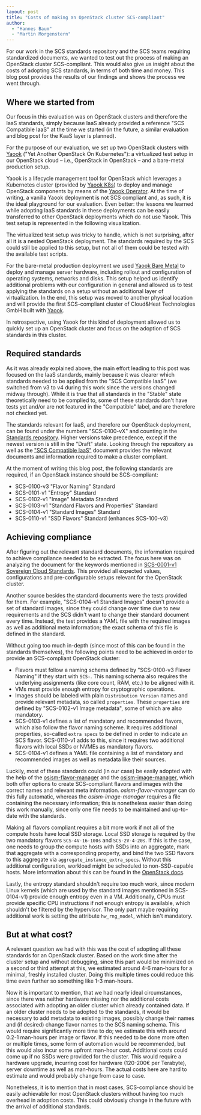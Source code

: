 ```yaml
---
layout: post
title: "Costs of making an OpenStack cluster SCS-compliant"
author:
  - "Hannes Baum"
  - "Martin Morgenstern"
---
```


For our work in the SCS standards repository and the SCS teams requiring standardized documents, we wanted to test out
the process of making an OpenStack cluster SCS-compliant. This would also give us insight about the costs of adopting
SCS standards, in terms of both time and money. This blog post provides the results of our findings
and shows the process we went through.

## Where we started from

Our focus in this evaluation was on OpenStack clusters and therefore the IaaS standards, simply because IaaS already provided
a reference "SCS Compatible IaaS" at the time we started (in the future, a similar evaluation and blog post for the KaaS layer
is planned).

For the purpose of our evaluation, we set up two OpenStack clusters with [Yaook]() ("Yet Another OpenStack On Kubernetes"):
a virtualized test setup in our OpenStack cloud – i.e., OpenStack in OpenStack – and a bare-metal production setup.

Yaook is a lifecycle management tool for OpenStack which leverages a Kubernetes cluster (provided by [Yaook K8s]()) to deploy
and manage OpenStack components by means of the [Yaook Operator]().
At the time of writing, a vanilla Yaook deployment is not SCS compliant and, as such, it is the ideal playground for our evaluation.
Even better: the lessons we learned while adopting IaaS standards in these deployments can be easily transferred to other OpenStack
deployments which do not use Yaook.
This test setup is represented in the following visualization.

The virtualized test setup was tricky to handle, which is not surprising, after all it is a nested OpenStack deployment.
The standards required by the SCS could still be applied to this setup, but not all of them could be tested with
the available test scripts.

For the bare-metal production deployment we used [Yaook Bare Metal]() to deploy and manage server hardware, including rollout
and configuration of operating systems, networks and disks.
This setup helped us identify additional problems with our configuration in general and allowed us to test applying
the standards on a setup without an additional layer of virtualization.
In the end, this setup was moved to another physical location and will provide the first SCS-compliant cluster of
Cloud&Heat Technologies GmbH built with [Yaook]().

In retrospective, using Yaook for this kind of deployment allowed us to quickly set up an OpenStack cluster and
focus on the adoption of SCS standards in this cluster.

## Required standards

As it was already explained above, the main effort leading to this post was focused on the IaaS standards, mainly because
it was clearer which standards needed to be applied from the "SCS Compatible IaaS" (we switched from v3 to v4 during this
work since the versions changed midway through). While it is true that all standards in the "Stable" state theoretically
need to be complied to, some of these standards don't have tests yet and/or are not featured in the "Compatible" label,
and are therefore not checked yet.

The standards relevant for IaaS, and therefore our OpenStack deployment, can be found under the numbers "SCS-0100-vX" and
counting in the [Standards repository](https://github.com/SovereignCloudStack/standards).
Higher versions take precedence, except if the newest version is still in the "Draft" state.
Looking through the repository as well as the ["SCS Compatible IaaS"](https://github.com/SovereignCloudStack/standards/blob/main/Tests/scs-compatible-iaas.yaml) document provides the relevant documents
and information required to make a cluster compliant.

At the moment of writing this blog post, the following standards are required, if an OpenStack instance should be SCS-compliant:

* SCS-0100-v3 "Flavor Naming" Standard
* SCS-0101-v1 "Entropy" Standard
* SCS-0102-v1 "Image" Metadata Standard
* SCS-0103-v1 "Standard Flavors and Properties" Standard
* SCS-0104-v1 "Standard Images" Standard
* SCS-0110-v1 "SSD Flavors" Standard (enhances SCS-100-v3)

## Achieving compliance

After figuring out the relevant standard documents, the information required to achieve compliance needed to be extracted.
The focus here was on analyzing the document for the keywords mentioned in [SCS-0001-v1 Sovereign Cloud Standards](https://github.com/SovereignCloudStack/standards/blob/main/Standards/scs-0001-v1-sovereign-cloud-standards.md).
This provided all expected values, configurations and pre-configurable setups relevant for the OpenStack cluster.

Another source besides the standard documents were the tests provided for them. For example, "SCS-0104-v1 Standard Images"
doesn't provide a set of standard images, since they could change over time due to new requirements and the SCS didn't
want to change their standard document every time. Instead, the test provides a YAML file with the required images as well
as additional meta information; the exact schema of this file is defined in the standard.

Without going too much in-depth (since most of this can be found in the standards themselves), the following points need
to be achieved in order to provide an SCS-compliant OpenStack cluster:

* Flavors must follow a naming schema defined by "SCS-0100-v3 Flavor Naming" if they start with `SCS-`. This naming schema
  also requires the underlying assignments (like core count, RAM, etc.) to be aligned with it.
* VMs must provide enough entropy for cryptographic operations.
* Images should be labeled with plain `Distribution Version` names and provide relevant metadata, so called `properties`.
  These `properties` are defined by "SCS-0102-v1 Image metadata", some of which are also mandatory.
* SCS-0103-v1 defines a list of mandatory and recommended flavors, which also follow the flavor naming scheme.
  It requires additional properties, so-called `extra specs` to be defined in order to indicate an SCS flavor.
  SCS-0110-v1 adds to this, since it requires two additional flavors with local SSDs or NVMEs as mandatory flavors.
* SCS-0104-v1 defines a YAML file containing a list of mandatory and recommended images as well as metadata like their sources.

Luckily, most of these standards could (in our case) be easily adopted with the help of the [osism-flavor-manager](https://github.com/osism/openstack-flavor-manager) and the
[osism-image-manager](https://github.com/osism/openstack-image-manager), which both offer options to create SCS-compliant flavors and images with the correct names
and relevant meta information. *osism-flavor-manager* can do this fully automatic, whereas the *osism-image-manager* requires
a file containing the necessary information; this is nonetheless easier than doing this work manually, since only one
file needs to be maintained and up-to-date with the standards.

Making all flavors compliant requires a bit more work if not all of the compute hosts have local SSD storage.
Local SSD storage is required by the two mandatory flavors `SCS-4V-16-100s` and `SCS-2V-4-20s`.
If this is the case, one needs to group the compute hosts with SSDs into an aggregate, mark that aggregate with a corresponding property,
and bind the two SSD flavors to this aggregate via `aggregate_instance_extra_specs`.
Without this additional configuration, workload might be scheduled to non-SSD-capable hosts.
More information about this can be found in the [OpenStack docs](https://docs.openstack.org/nova/latest/admin/aggregates.html#example-specify-compute-hosts-with-ssds).

Lastly, the entropy standard shouldn't require too much work, since modern Linux kernels (which are used by the
standard images mentioned in SCS-0104-v1) provide enough entropy even in a VM. Additionally, CPUs must provide specific
CPU instructions if not enough entropy is available, which shouldn't be filtered by the hypervisor.
The only part maybe requiring additional work is setting the attribute `hw_rng_model`, which isn't mandatory.

## But at what cost?

A relevant question we had with this was the cost of adopting all these standards for an OpenStack cluster.
Based on the work time after the cluster setup and without debugging, since this part would be minimized on a second
or third attempt at this, we estimated around 4-6 man-hours for a minimal, freshly installed cluster. Doing this multiple
times could reduce this time even further so something like 1-3 man-hours.

Now it is important to mention, that we had nearly ideal circumstances, since there was neither hardware missing nor
the additional costs associated with adopting an older cluster which already contained data.
If an older cluster needs to be adopted to the standards, it would be necessary to add metadata to existing images, possibly
change their names and (if desired) change flavor names to the SCS naming schema. This would require significantly more time
to do; we estimate this with around 0.2-1 man-hours per image or flavor. If this needed to be done more often or multiple
times, some form of automation would be recommended, but this would also incur some upfront man-hour cost.
Additional costs could come up if no SSDs were provided for the cluster. This would require a hardware upgrade, incurring
cost for hardware (120-200€ per Terabyte), server downtime as well as man-hours. The actual costs here are hard to estimate
and would probably change from case to case.

Nonetheless, it is to mention that in most cases, SCS-compliance should be easily achievable for most OpenStack clusters
without having too much overhead in adoption costs. This could obviously change in the future with the arrival of
additional standards.
